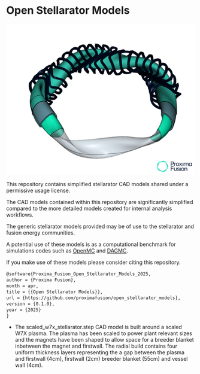 # Open Stellarator Models

![cropped image to show internals](scaled_w7x_stellarator.png)

This repository contains simplified stellarator CAD models shared under a permissive usage license.

The CAD models contained within this repository are significantly simplified compared to the more detailed models created for internal analysis workflows.

The generic stellarator models provided may be of use to the stellarator and fusion energy communities.

A potential use of these models is as a computational benchmark for simulations codes such as [OpenMC](https://github.com/openmc-dev/openmc) and [DAGMC](https://github.com/svalinn/DAGMC).

If you make use of these models please consider citing this repository.
```
@software{Proxima_Fusion_Open_Stellarator_Models_2025,
author = {Proxima Fusion},
month = apr,
title = {{Open Stellarator Models}},
url = {https://github.com/proximafusion/open_stellarator_models},
version = {0.1.0},
year = {2025}
}
```

- The scaled_w7x_stellarator.step CAD model is built around a scaled W7X plasma. The plasma has been scaled to power plant relevant sizes and the magnets have been shaped to allow space for a breeder blanket inbetween the magnet and firstwall. The radial build contains four uniform thickness layers representing the a gap between the plasma and firstwall (4cm), firstwall (2cm) breeder blanket (55cm) and vessel wall (4cm).
